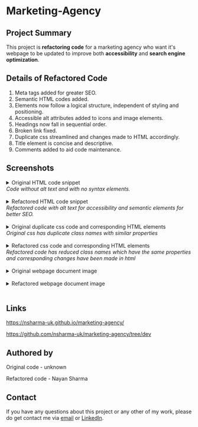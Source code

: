 # Marketing-Agency

## Project Summary

This project is **refactoring code** for a marketing agency who want it's webpage to be updated to improve both **accessibility** and **search engine optimization**.

## Details of Refactored Code

1. Meta tags added for greater SEO.
2. Semantic HTML codes added.
3. Elements now follow a logical structure, independent of styling and positioning.
4. Accessible alt attributes added to icons and image elements.
5. Headings now fall in sequential order.
6. Broken link fixed.
7. Duplicate css streamlined and changes made to HTML accordingly.
8. Title element is concise and descriptive.
9. Comments added to aid code maintenance.

## Screenshots

<details>
  <summary>Original HTML code snippet</summary>

![snipped view of original HTML code](assets/screenshots/originalhtmlcodes.png)

</details>
<em>Code without alt text and with no syntax elements.</em>

<br>
<br>

<details>
<summary>Refactored HTML code snippet</summary>

![snipped view of refactored HTML code](assets/screenshots/refactoredsectionandalt.png)

</details>
<em>   Refactored code with alt text for accessibility and semantic elements for better SEO.</em>
<br>
<br>
<details>
<summary>Original duplicate css code and corresponding HTML elements</summary>

![snipped view of original css code](assets/screenshots/originalcssduplicatecode.png)

</details>
<em>Original css has duplicate class names with similar properties</em>
<br>
<br>
<details>
<summary>Refactored css code and corresponding HTML elements</summary>

![snipped view of refactored css code](assets/screenshots/refactoredcssandhtml.png)

</details>
<em>Refactored code has reduced class names which have the same properties and corresponding changes have been made in html </em>
<br>
<br>
<details>
<summary>Original webpage document image</summary>

![img original webpage](assets/screenshots/originalwebpage.png)

</details>
<br>

<details>
<summary>Refactored webpage document image</summary>

![img refactored webpage](assets/screenshots/refactoredwebpagedoc.png)

</details>
<br>

## Links

https://nsharma-uk.github.io/marketing-agency/

https://github.com/nsharma-uk/marketing-agency/tree/dev

## Authored by

Original code - unknown

Refactored code - Nayan Sharma

## Contact

If you have any questions about this project or any other of my work, please do get contact me via [email](mailto:nsharmauk711@gmail.com) or [LinkedIn](www.linkedin.com/in/nsharma-uk).
